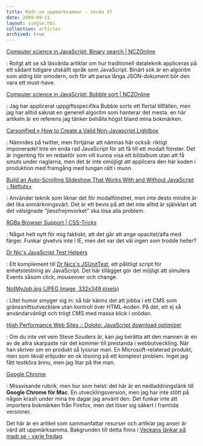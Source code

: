 ```yaml
---
title: Madr.se uppmärksammar - vecka 37
date: 2009-09-11
layout: single.hbs
collection: articles
archived: true
---
```

[Computer science in JavaScript: Binary search \| NCZOnline](http://www.nczonline.net/blog/2009/09/01/computer-science-in-javascript-binary-search/)

:   Roligt att se så läsvärda artiklar om hur traditionell datateknik
    appliceras på ett sådant tidigare utskällt språk som JavaScript.
    Binärt sök är en algoritm som aldrig blir omodern, och för att parsa
    långa JSON-dokument bör den vara ett must-have.

[Computer science in JavaScript: Bubble sort \| NCZOnline](http://www.nczonline.net/blog/2009/05/26/computer-science-in-javascript-bubble-sort/)

:   Jag har applicerat uppgiftsspecifika Bubble sorts ett flertal
    tillfällen, men jag har alltid saknat en generell algoritm som
    hanterar det mesta. en här artikeln är en referens jag tänker
    behålla högst bland mina bokmärken.

[Carsonified » How to Create a Valid Non-Javascript Lightbox](http://carsonified.com/blog/design/css/how-to-create-a-valid-non-javascript-lightbox/)

:   Nämndes på twitter, men förtjänar att nämnas här också: riktigt
    imponerade! Inte en enda rad JavaScript för att få till ett modalt
    fönster. Det är ingenting för en redaktör som vill kunna visa ett
    bildalbum utan att få smuts under naglarna, men det är inte omöjligt
    att applicera den här koden i produktion med framgång med tungan
    rätt i munn.

[Build an Auto-Scrolling Slideshow That Works With and Without JavaScript - Nettuts+](http://net.tutsplus.com/tutorials/javascript-ajax/building-an-auto-scrolling-slideshow-that-works-with-and-without-javascript/)

:   Använder teknik som liknar det för modalfönstret, men inte desto
    mindre är det lika anmärkningsvärt. Det är ett bevis på att det inte
    alltid är självklart att det välsignade \"jiessfrejmvorket\" ska
    lösa alla problem.

[RGBa Browser Support \| CSS-Tricks](http://css-tricks.com/rgba-browser-support/)

:   Något helt nytt för mig faktiskt, att det går att ange opacitet/alfa
    med färger. Funkar givetvis inte i IE, men det var det väl ingen som
    trodde heller?

[Dr Nic's JavaScript Test Helpers](http://drnicutilities.rubyforge.org/drnic_js_test_helpers/)

:   Ett komplement till [Dr Nics\'s JSUnitTest](http://jsunittest.com),
    ett pålitligt script för enhetstestning av JavaScript. Det här
    tillägget gör det möjligt att simulera Events såsom click, mouseover
    och change.

[NotMyJob.jpg (JPEG Image, 332x349 pixels)](http://3.bp.blogspot.com/_NUZ_fM-TQKQ/STIMfZjhO2I/AAAAAAAALXw/3ApVN_7dKY8/s400/NotMyJob.jpg)

:   Litet humor smyger sig in: så här känns det att jobba i ett CMS som
    gränssnittsutvecklare utan kontroll över HTML-koden. På det, ett ej
    så användarvänligt och trögt CMS med massa klick i onödan.

[High Performance Web Sites :: Doloto: JavaScript download optimizer](http://www.stevesouders.com/blog/2009/09/08/doloto-javascript-download-optimizer/)

:   Om du inte vet vem Steve Souders är, kan jag berätta att den mannen
    är en av de allra skarpaste när det kommer till prestanda i
    webbutveckling. När han skriver om en produkt så lyssnar man. En
    Microsoft-relaterad produkt, men som likväl erbjuder en ok lösning
    på ett komplext problem. Inget jag fått testköra ännu, men jag litar
    på the man.

[Google Chrome](http://www.google.com/chrome/intl/en/eula_dev.html?dl=mac)

:   Missvisande rubrik, men hur som helst: det här är en
    nedladdningslänk till **Google Chrome för Mac**. En
    utvecklingsversion, men jag har inte stött på någon krash under mina
    tre dagar jag använt den. Det funkar inte att importera bokmärken
    från Firefox, men det löser sig säkert i framtida versioner.

Det här är en artikel som sammanfattar resurser och artiklar jag anser
är värd att uppmärksamma. Bakgrunden till detta finns i [Veckans länkar
på madr.se - varje fredag](/blog/125).